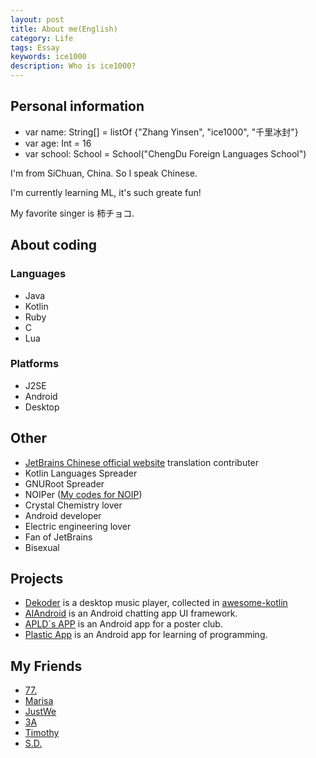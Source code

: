 ```yaml
---
layout: post  
title: About me(English)
category: Life
tags: Essay
keywords: ice1000 
description: Who is ice1000?
---
```


## Personal information
+ var name: String[] = listOf {"Zhang Yinsen", "ice1000", "千里冰封"}
+ var age: Int = 16
+ var school: School = School("ChengDu Foreign Languages School")

I'm from SiChuan, China. So I speak Chinese.

I'm currently learning ML, it's such greate fun!

My favorite singer is 柿チョコ.

## About coding

### Languages
+ Java
+ Kotlin
+ Ruby
+ C
+ Lua

### Platforms
+ J2SE
+ Android
+ Desktop

## Other
+ [JetBrains Chinese official website](http://www.jetbrains.com.cn) translation contributer
+ Kotlin Languages Spreader
+ GNURoot Spreader
+ NOIPer ([My codes for NOIP](https://github.com/ice1000/OI-codes))
+ Crystal Chemistry lover
+ Android developer
+ Electric engineering lover
+ Fan of JetBrains
+ Bisexual

## Projects
+ [Dekoder](https://github.com/ice1000/Dekoder) is a desktop music player, collected in [awesome-kotlin](https://github.com/KotlinBy/awesome-kotlin)
+ [AIAndroid](https://github.com/ice1000/AIAndroid) is an Android chatting app UI framework.
+ [APLD`s APP](https://github.com/ice1000/ALPD-app) is an Android app for a poster club.
+ [Plastic App](https://github.com/ice1000/PlasticApp) is an Android app for learning of programming.

## My Friends
+ [  77.](https://ljason.cn/)
+ [Marisa](https://github.com/MarisaKirisame)
+ [JustWe](https://github.com/lfkdsk)
+ [3A](https://github.com/sg-first)
+ [Timothy](https://github.com/iXinWei)
+ [S.D.](https://github.com/Predator-SD)


